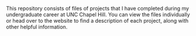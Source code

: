 This repository consists of files of projects that I have completed during my undergraduate career at UNC Chapel Hill. You can view the files individually or head over to the website to find a description of each project, along with other helpful information.
